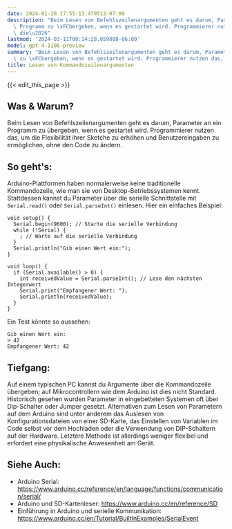 ```yaml
---
date: 2024-01-20 17:55:13.479512-07:00
description: "Beim Lesen von Befehlszeilenargumenten geht es darum, Parameter an ein\
  \ Programm zu \xFCbergeben, wenn es gestartet wird. Programmierer nutzen das, um\
  \ die\u2026"
lastmod: '2024-03-11T00:14:28.059808-06:00'
model: gpt-4-1106-preview
summary: "Beim Lesen von Befehlszeilenargumenten geht es darum, Parameter an ein Programm\
  \ zu \xFCbergeben, wenn es gestartet wird. Programmierer nutzen das, um die\u2026"
title: Lesen von Kommandozeilenargumenten
---
```


{{< edit_this_page >}}

## Was & Warum?
Beim Lesen von Befehlszeilenargumenten geht es darum, Parameter an ein Programm zu übergeben, wenn es gestartet wird. Programmierer nutzen das, um die Flexibilität ihrer Sketche zu erhöhen und Benutzereingaben zu ermöglichen, ohne den Code zu ändern.

## So geht's:
Arduino-Plattformen haben normalerweise keine traditionelle Kommandozeile, wie man sie von Desktop-Betriebssystemen kennt. Stattdessen kannst du Parameter über die serielle Schnittstelle mit `Serial.read()` oder `Serial.parseInt()` einlesen. Hier ein einfaches Beispiel:

```arduino
void setup() {
  Serial.begin(9600); // Starte die serielle Verbindung
  while (!Serial) {
    ; // Warte auf die serielle Verbindung
  }
  Serial.println("Gib einen Wert ein:");
}

void loop() {
  if (Serial.available() > 0) {
    int receivedValue = Serial.parseInt(); // Lese den nächsten Integerwert
    Serial.print("Empfangener Wert: ");
    Serial.println(receivedValue);
  }
}
```

Ein Test könnte so aussehen:
```
Gib einen Wert ein:
> 42
Empfangener Wert: 42
```

## Tiefgang:
Auf einem typischen PC kannst du Argumente über die Kommandozeile übergeben; auf Mikrocontrollern wie dem Arduino ist dies nicht Standard. Historisch gesehen wurden Parameter in eingebetteten Systemen oft über Dip-Schalter oder Jumper gesetzt. Alternativen zum Lesen von Parametern auf dem Arduino sind unter anderem das Auslesen von Konfigurationsdateien von einer SD-Karte, das Einstellen von Variablen im Code selbst vor dem Hochladen oder die Verwendung von DIP-Schaltern auf der Hardware. Letztere Methode ist allerdings weniger flexibel und erfordert eine physikalische Anwesenheit am Gerät.

## Siehe Auch:
- Arduino Serial: https://www.arduino.cc/reference/en/language/functions/communication/serial/
- Arduino und SD-Kartenleser: https://www.arduino.cc/en/reference/SD
- Einführung in Arduino und serielle Kommunikation: https://www.arduino.cc/en/Tutorial/BuiltInExamples/SerialEvent
